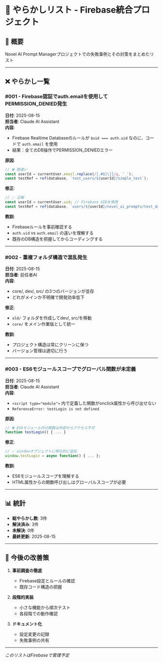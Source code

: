 # 🚨 やらかしリスト - Firebase統合プロジェクト

## 📝 概要
Novel AI Prompt Managerプロジェクトでの失敗事例とその対策をまとめたリスト

---

## ❌ やらかし一覧

### #001 - Firebase認証でauth.emailを使用してPERMISSION_DENIED発生
**日付**: 2025-08-15  
**担当者**: Claude AI Assistant  
**内容**: 
- Firebase Realtime Databaseのルールが `$uid === auth.uid` なのに、コードで `auth.email` を使用
- 結果：全てのDB操作でPERMISSION_DENIEDエラー

**原因**:
```javascript
// ❌ 間違い
const userId = currentUser.email.replace(/[.#$[\]]/g, '_');
const testRef = ref(database, `test_users/${userId}/simple_test`);
```

**修正**:
```javascript
// ✅ 正解
const userId = currentUser.uid; // Firebase UIDを使用
const testRef = ref(database, `users/${userId}/novel_ai_prompts/test_data`);
```

**教訓**: 
- Firebaseルールを事前確認する
- `auth.uid` vs `auth.email` の違いを理解する
- 既存のDB構造を把握してからコーディングする

---

### #002 - 重複フォルダ構造で混乱発生
**日付**: 2025-08-15  
**担当者**: 前任者AI  
**内容**:
- core/, dev/, src/ の3つのバージョンが並存
- どれがメインか不明確で開発効率低下

**修正**:
- `old/` フォルダを作成してdev/, src/を移動
- `core/` をメイン作業版として統一

**教訓**:
- プロジェクト構造は常にクリーンに保つ
- バージョン管理は適切に行う

---

### #003 - ES6モジュールスコープでグローバル関数が未定義
**日付**: 2025-08-15  
**担当者**: Claude AI Assistant  
**内容**:
- `<script type="module">` 内で定義した関数がonclick属性から呼び出せない
- `ReferenceError: testLogin is not defined`

**原因**:
```javascript
// ❌ ES6モジュール内の関数は外部からアクセス不可
function testLogin() { ... }
```

**修正**:
```javascript
// ✅ windowオブジェクトに明示的に追加
window.testLogin = async function() { ... };
```

**教訓**:
- ES6モジュールスコープを理解する
- HTML属性からの関数呼び出しはグローバルスコープが必要

---

## 📊 統計

- **総やらかし数**: 3件
- **解決済み**: 3件
- **未解決**: 0件
- **最終更新**: 2025-08-15

---

## 🎯 今後の改善策

1. **事前調査の徹底**
   - Firebase設定とルールの確認
   - 既存コード構造の把握

2. **段階的実装**
   - 小さな機能から順次テスト
   - 各段階での動作確認

3. **ドキュメント化**
   - 設定変更の記録
   - 失敗事例の共有

---

*このリストはFirebaseで管理予定*